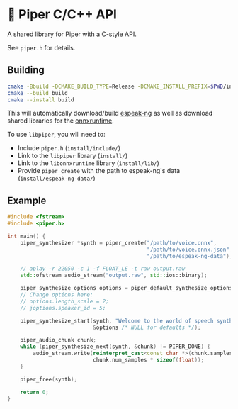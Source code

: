 # 🔧 Piper C/C++ API

A shared library for Piper with a C-style API.

See `piper.h` for details.

## Building

``` sh
cmake -Bbuild -DCMAKE_BUILD_TYPE=Release -DCMAKE_INSTALL_PREFIX=$PWD/install
cmake --build build
cmake --install build
```

This will automatically download/build [espeak-ng][] as well as download shared libraries for the [onnxruntime][].

To use `libpiper`, you will need to:

* Include `piper.h` (`install/include/`)
* Link to the `libpiper` library (`install/`)
* Link to the `libonnxruntime` library (`install/lib/`)
* Provide `piper_create` with the path to espeak-ng's data (`install/espeak-ng-data/`)

## Example

``` c++
#include <fstream>
#include <piper.h>

int main() {
    piper_synthesizer *synth = piper_create("/path/to/voice.onnx",
                                            "/path/to/voice.onnx.json",
                                            "/path/to/espeak-ng-data");

    // aplay -r 22050 -c 1 -f FLOAT_LE -t raw output.raw
    std::ofstream audio_stream("output.raw", std::ios::binary);

    piper_synthesize_options options = piper_default_synthesize_options(synth);
    // Change options here:
    // options.length_scale = 2;
    // joptions.speaker_id = 5;

    piper_synthesize_start(synth, "Welcome to the world of speech synthesis!",
                           &options /* NULL for defaults */);

    piper_audio_chunk chunk;
    while (piper_synthesize_next(synth, &chunk) != PIPER_DONE) {
        audio_stream.write(reinterpret_cast<const char *>(chunk.samples),
                           chunk.num_samples * sizeof(float));
    }

    piper_free(synth);

    return 0;
}
```

<!-- Links -->
[espeak-ng]: https://github.com/espeak-ng/espeak-ng
[onnxruntime]: https://github.com/microsoft/onnxruntime

